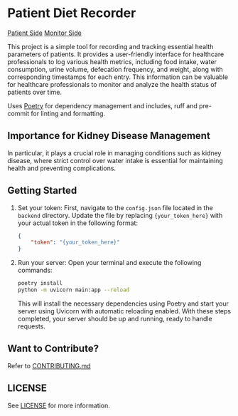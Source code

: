 # Patient Diet Recorder

[Patient Side](https://lifeadventurer.github.io/patient-diet-recorder/patient/)
[Monitor Side](https://lifeadventurer.github.io/patient-diet-recorder/monitor/)

This project is a simple tool for recording and tracking essential health parameters of patients. It provides a user-friendly interface for healthcare professionals to log various health metrics, including food intake, water consumption, urine volume, defecation frequency, and weight, along with corresponding timestamps for each entry. This information can be valuable for healthcare professionals to monitor and analyze the health status of patients over time.

Uses [Poetry](https://github.com/python-poetry/poetry) for dependency management and includes, ruff and pre-commit for linting and formatting.

## Importance for Kidney Disease Management

In particular, it plays a crucial role in managing conditions such as kidney disease, where strict control over water intake is essential for maintaining health and preventing complications.

## Getting Started

1. Set your token: First, navigate to the `config.json` file located in the `backend` directory. Update the file by replacing `{your_token_here}` with your actual token in the following format:

    ```json
    {
        "token": "{your_token_here}"
    }
    ```

2. Run your server: Open your terminal and execute the following commands:

    ```bash
    poetry install
    python -m uvicorn main:app --reload
    ```

    This will install the necessary dependencies using Poetry and start your server using Uvicorn with automatic reloading enabled.
    With these steps completed, your server should be up and running, ready to handle requests.

## Want to Contribute?

Refer to [CONTRIBUTING.md](./CONTRIBUTING.md)

## LICENSE

See [LICENSE](./LICENSE) for more information.

